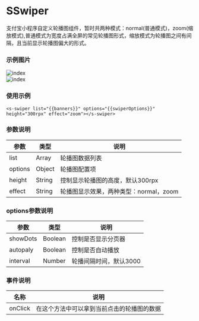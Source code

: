 # SSwiper
支付宝小程序自定义轮播图组件，暂时共两种模式：normal(普通模式)，zoom(缩放模式),普通模式为宽度占满全屏的常见轮播图形式，缩放模式为轮播图之间有间隔，且当前显示轮播图偏大的形式。

### 示例图片
![index](https://github.com/xiaoshengxianjun/alimini-components/blob/master/demo/s_swiper.png)  
![index](https://github.com/xiaoshengxianjun/alimini-components/blob/master/demo/s_swiper.gif)  

### 使用示例
```
<s-swiper list="{{banners}}" options="{{swiperOptions}}" height="300rpx" effect="zoom"></s-swiper>
```

### 参数说明
  参数  |  类型  |  说明  
  ----  |  -----  |  ----  
  list  |  Array  |  轮播图数据列表
  options  |  Object  |  轮播图配置项
  height  |  String  |  控制显示轮播图的高度，默认300rpx
  effect  |  String  |  轮播图显示效果，两种类型：normal，zoom

### options参数说明  
  参数  |  类型  |  说明  
  ----  |  ----  |  ----  
  showDots  |  Boolean  |  控制是否显示分页器  
  autopaly  |  Boolean  |  控制是否自动播放
  interval  |  Number  |  轮播间隔时间，默认3000

### 事件说明
  名称 | 说明
  ---- | ----
  onClick | 在这个方法中可以拿到当前点击的轮播图的数据

